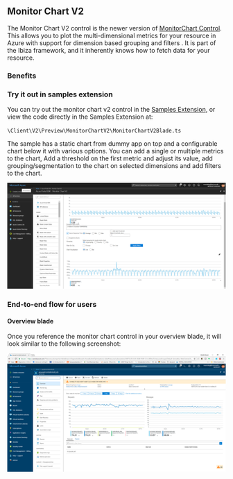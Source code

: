 ## Monitor Chart V2
The Monitor Chart V2 control is the newer version of [MonitorChart Control](portalfx-controls-monitor-chart.md). This allows you to plot the multi-dimensional metrics for your resource in Azure with support for dimension based grouping and filters .
 It is part of the Ibiza framework, and it inherently knows how to fetch data for your resource.

### Benefits


### Try it out in samples extension
You can try out the monitor chart v2 control in the [Samples Extension][1], or view the code directly in the Samples Extension at:

`\Client\V2\Preview\MonitorChartV2\MonitorChartV2Blade.ts`

The sample has a static chart from dummy app on top and a configurable chart below it with various options. You can add a single or multiple metrics to the chart, Add a threshold on the first metric and adjust its value, add grouping/segmentation to the chart on selected dimensions and add filters to the chart.

![Metrics chart control single input][2]

### End-to-end flow for users

#### Overview blade
Once you reference the monitor chart control in your overview blade, it will look similar to the following screenshot:

![Monitor chart control overview blade][3]

<!-- References -->
[1]: https://df.onecloud.azure-test.net/#blade/SamplesExtension/SDKMenuBlade/monitorchartv2
[2]: ../media/portalfx-controls-monitor-chart-v2/monitor-chart-v2-control-sample.png
[3]: ../media/portalfx-controls-monitor-chart-v2/monitor-chart-v2-control-overview-blade.png
[4]: https://msazure.visualstudio.com/DefaultCollection/One/_git/AzureUX-PortalFX?path=%2Fsrc%2FSDK%2FFramework.Client%2FTypeScript%2FFx%2FControls%2FMonitorChartV2.ts&version=GBproduction&_a=contents
